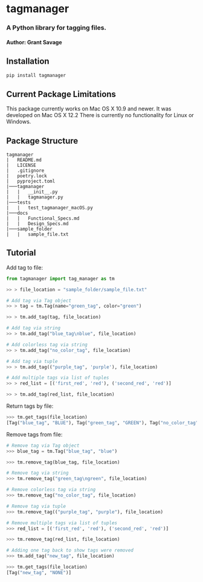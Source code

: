 # tagmanager
### A Python library for tagging files.
#### Author: Grant Savage
## Installation

```zsh
pip install tagmanager
```

## Current Package Limitations
This package currently works on Mac OS X 10.9 and newer. It was developed on Mac OS X 12.2
There is currently no functionality for Linux or Windows.

## Package Structure
```
tagmanager
|   README.md
|   LICENSE
|   .gitignore
|   poetry.lock
|   pyproject.toml
|───tagmanager
|   |   __init__.py
|   |   tagmanager.py
|───tests
|   |   test_tagmanager_macOS.py
|───docs
|   |   Functional_Specs.md
|   |   Design_Specs.md
|───sample_folder
|   |   sample_file.txt
```

## Tutorial

Add tag to file:

```python
from tagmanager import tag_manager as tm

>> > file_location = "sample_folder/sample_file.txt"

# Add tag via Tag object
>> > tag = tm.Tag(name="green_tag", color="green")

>> > tm.add_tag(tag, file_location)

# Add tag via string
>> > tm.add_tag("blue_tag\nblue", file_location)

# Add colorless tag via string
>> > tm.add_tag("no_color_tag", file_location)

# Add tag via tuple
>> > tm.add_tag(("purple_tag", 'purple'), file_location)

# Add multiple tags via list of tuples
>> > red_list = [('first_red', 'red'), ('second_red', 'red')]

>> > tm.add_tag(red_list, file_location)
```

Return tags by file:

```python
>>> tm.get_tags(file_location)
[Tag("blue_tag", "BLUE"), Tag("green_tag", "GREEN"), Tag("no_color_tag", "NONE"), Tag("purple_tag", "PURPLE"), Tag("first_red", "RED"), Tag("second_red", "RED")]
```

Remove tags from file:

```python
# Remove tag via Tag object
>>> blue_tag = tm.Tag("blue_tag", "blue")

>>> tm.remove_tag(blue_tag, file_location)

# Remove tag via string
>>> tm.remove_tag("green_tag\ngreen", file_location)

# Remove colorless tag via string
>>> tm.remove_tag("no_color_tag", file_location)

# Remove tag via tuple
>>> tm.remove_tag(("purple_tag", "purple"), file_location)

# Remove multiple tags via list of tuples
>>> red_list = [('first_red', 'red'), ('second_red', 'red')]

>>> tm.remove_tag(red_list, file_location)

# Adding one tag back to show tags were removed
>>> tm.add_tag("new_tag", file_location)

>>> tm.get_tags(file_location)
[Tag("new_tag", "NONE")]

```

